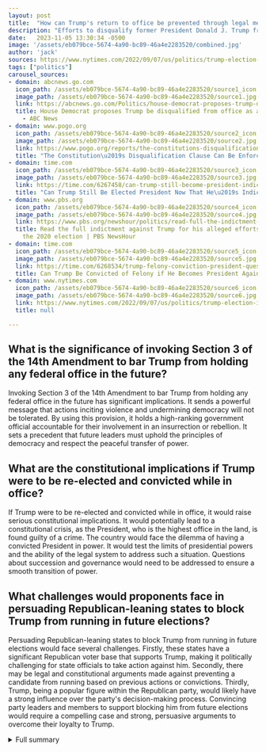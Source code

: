 ```yaml
---
layout: post
title:  "How can Trump's return to office be prevented through legal means?"
description: "Efforts to disqualify former President Donald J. Trump from returning to office are gaining momentum as Democrats and liberal groups seek to end his political career. Concerns about Attorney General Merrick B. Garland's handling of potential criminal charges against Trump have fueled this push. Meanwhile, Trump remains the leading candidate for the Republican presidential nomination in 2024."
date:   2023-11-05 13:30:34 -0500
image: '/assets/eb079bce-5674-4a90-bc89-46a4e2283520/combined.jpg'
author: 'jack'
sources: https://www.nytimes.com/2022/09/07/us/politics/trump-election-insurrection.html https://abcnews.go.com/Politics/house-democrat-proposes-trump-disqualified-office-insurrectionist/story?id=93412137 https://www.pogo.org/reports/the-constitutions-disqualification-clause-can-be-enforced-today https://time.com/6267458/can-trump-still-become-president-indictment/ https://www.pbs.org/newshour/politics/read-full-the-indictment-against-trump-for-his-efforts-to-overturn-the-2020-election https://time.com/6268534/trump-felony-conviction-president-question/
tags: ["politics"]
carousel_sources:
- domain: abcnews.go.com
  icon_path: /assets/eb079bce-5674-4a90-bc89-46a4e2283520/source1_icon.jpg
  image_path: /assets/eb079bce-5674-4a90-bc89-46a4e2283520/source1.jpg
  link: https://abcnews.go.com/Politics/house-democrat-proposes-trump-disqualified-office-insurrectionist/story?id=93412137
  title: House Democrat proposes Trump be disqualified from office as an 'insurrectionist'
    - ABC News
- domain: www.pogo.org
  icon_path: /assets/eb079bce-5674-4a90-bc89-46a4e2283520/source2_icon.jpg
  image_path: /assets/eb079bce-5674-4a90-bc89-46a4e2283520/source2.jpg
  link: https://www.pogo.org/reports/the-constitutions-disqualification-clause-can-be-enforced-today
  title: "The Constitution\u2019s Disqualification Clause Can Be Enforced Today"
- domain: time.com
  icon_path: /assets/eb079bce-5674-4a90-bc89-46a4e2283520/source3_icon.jpg
  image_path: /assets/eb079bce-5674-4a90-bc89-46a4e2283520/source3.jpg
  link: https://time.com/6267458/can-trump-still-become-president-indictment/
  title: "Can Trump Still Be Elected President Now That He\u2019s Indicted? | Time"
- domain: www.pbs.org
  icon_path: /assets/eb079bce-5674-4a90-bc89-46a4e2283520/source4_icon.jpg
  image_path: /assets/eb079bce-5674-4a90-bc89-46a4e2283520/source4.jpg
  link: https://www.pbs.org/newshour/politics/read-full-the-indictment-against-trump-for-his-efforts-to-overturn-the-2020-election
  title: Read the full indictment against Trump for his alleged efforts to overturn
    the 2020 election | PBS NewsHour
- domain: time.com
  icon_path: /assets/eb079bce-5674-4a90-bc89-46a4e2283520/source5_icon.jpg
  image_path: /assets/eb079bce-5674-4a90-bc89-46a4e2283520/source5.jpg
  link: https://time.com/6268534/trump-felony-conviction-president-question/
  title: Can Trump Be Convicted of Felony if He Becomes President Again? | Time
- domain: www.nytimes.com
  icon_path: /assets/eb079bce-5674-4a90-bc89-46a4e2283520/source6_icon.jpg
  image_path: /assets/eb079bce-5674-4a90-bc89-46a4e2283520/source6.jpg
  link: https://www.nytimes.com/2022/09/07/us/politics/trump-election-insurrection.html
  title: null

---
```


## What is the significance of invoking Section 3 of the 14th Amendment to bar Trump from holding any federal office in the future?
Invoking Section 3 of the 14th Amendment to bar Trump from holding any federal office in the future has significant implications. It sends a powerful message that actions inciting violence and undermining democracy will not be tolerated. By using this provision, it holds a high-ranking government official accountable for their involvement in an insurrection or rebellion. It sets a precedent that future leaders must uphold the principles of democracy and respect the peaceful transfer of power.

## What are the constitutional implications if Trump were to be re-elected and convicted while in office?
If Trump were to be re-elected and convicted while in office, it would raise serious constitutional implications. It would potentially lead to a constitutional crisis, as the President, who is the highest office in the land, is found guilty of a crime. The country would face the dilemma of having a convicted President in power. It would test the limits of presidential powers and the ability of the legal system to address such a situation. Questions about succession and governance would need to be addressed to ensure a smooth transition of power.

## What challenges would proponents face in persuading Republican-leaning states to block Trump from running in future elections?
Persuading Republican-leaning states to block Trump from running in future elections would face several challenges. Firstly, these states have a significant Republican voter base that supports Trump, making it politically challenging for state officials to take action against him. Secondly, there may be legal and constitutional arguments made against preventing a candidate from running based on previous actions or convictions. Thirdly, Trump, being a popular figure within the Republican party, would likely have a strong influence over the party's decision-making process. Convincing party leaders and members to support blocking him from future elections would require a compelling case and strong, persuasive arguments to overcome their loyalty to Trump.



<details>
  <summary>Full summary</summary>
<p>Recent developments have added urgency to the effort to bar Trump from office. He has been indicted for a third time, facing charges related to his alleged attempts to interfere with the transfer of power and inciting the January 6 riot. Questions arise about what would happen if Trump were re-elected and convicted while in office, potentially leading to a constitutional crisis.</p>
<p>In response, House Democrats have introduced legislation to prohibit Trump from holding any federal office in the future, citing Section 3 of the 14th Amendment. This bill, led by Rep. David Cicilline with 40 co-sponsors, highlights Trump's actions during the Capitol assault and would need to pass both chambers of Congress.</p>
<p>Legal scholars point to the 14th Amendment as a potential disqualification for Trump's return to the White House. Democratic Senator Tim Kaine argues that Trump's actions on January 6 qualify as insurrection or rebellion. However, enforcing the 14th Amendment to disqualify Trump raises questions about precedent and the need for action within the election process.</p>
<p>Opponents have already barred Trump from the White House, invoking Section 3 of the 14th Amendment. This provision prohibits government officials involved in insurrection or rebellion from holding office. However, efforts to disqualify Trump from running in future elections would require persuading Republican-leaning states to block him from the ballot.</p>
<p>The House Jan. 6 committee has recommended criminal charges against Trump, making him the first president to be formally referred by Congress for potential prosecution. While these referrals do not carry legal weight, they serve as a symbolic rebuke of Trump's actions.</p>
<p>Another question arises regarding what would happen if an imprisoned candidate were to win. Trump currently faces multiple criminal investigations, and a victory from behind bars would raise constitutional implications. While there are no constitutional barriers to Trump running for president, legal scholars argue that a duly elected president must fulfill the duties of office, even with a criminal conviction.</p>
<p>Efforts to bar Trump from returning to office are intensifying, as Democrats and liberal groups employ various strategies. These include drafting new legislation, initiating lawsuits, and using an obscure clause in the Constitution to label Trump an insurrectionist. The growing concern among Democrats and liberal activists underscores their determination to end Trump's political career and the influence of his allies.</p>
</details>
